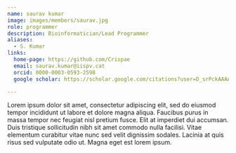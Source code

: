 ```yaml
---
name: saurav kumar
image: images/members/saurav.jpg
role: programmer
description: Bioinformatician/Lead Programmer
aliases:
  - S. Kumar
links:
  home-page: https://github.com/Crispae
  email: saurav.kumar@iispv.cat
  orcid: 0000-0003-0593-2598
  google scholar: https://scholar.google.com/citations?user=D_srPckAAAAJ&hl=en

---
```


Lorem ipsum dolor sit amet, consectetur adipiscing elit, sed do eiusmod tempor incididunt ut labore et dolore magna aliqua.
Faucibus purus in massa tempor nec feugiat nisl pretium fusce.
Elit at imperdiet dui accumsan.
Duis tristique sollicitudin nibh sit amet commodo nulla facilisi.
Vitae elementum curabitur vitae nunc sed velit dignissim sodales.
Lacinia at quis risus sed vulputate odio ut.
Magna eget est lorem ipsum.
